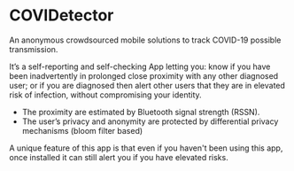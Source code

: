 # COVIDetector
An anonymous crowdsourced mobile solutions to track COVID-19 possible transmission. 

It’s a self-reporting and self-checking App letting you: know if you have been inadvertently in prolonged close proximity with any other diagnosed user; or if you are diagnosed then alert other users that they are in elevated risk of infection, without compromising your identity. 
- The proximity are estimated by Bluetooth signal strength (RSSN). 
- The user’s privacy and anonymity are protected by differential privacy mechanisms (bloom filter based)

A unique feature of this app is that even if you haven't been using this app, once installed it can still alert you if you have elevated risks.
